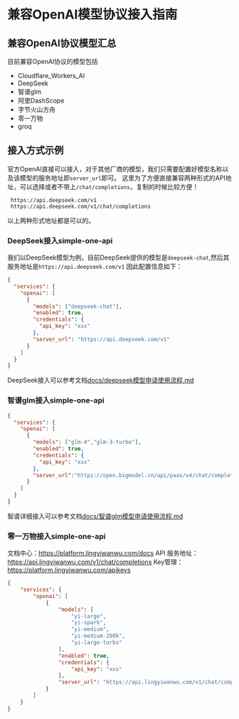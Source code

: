 # 兼容OpenAI模型协议接入指南

## 兼容OpenAI协议模型汇总
目前兼容OpenAI协议的模型包括
- Cloudflare_Workers_AI
- DeepSeek
- 智谱glm
- 阿里DashScope
- 字节火山方舟 
- 零一万物
- groq

## 接入方式示例
官方OpenAI直接可以接入，对于其他厂商的模型，我们只需要配置好模型名称以及该模型的服务地址即`server_url`即可。
这里为了方便直接兼容两种形式的API地址，可以选择或者不带上`/chat/completions`，复制的时候比较方便！
```
 https://api.deepseek.com/v1
 https://api.deepseek.com/v1/chat/completions
```
以上两种形式地址都是可以的。

### DeepSeek接入simple-one-api
我们以DeepSeek模型为例，目前DeepSeek提供的模型是`deepseek-chat`,然后其服务地址是`https://api.deepseek.com/v1` 
因此配置信息如下：
```json
{
  "services": {
    "openai": [
      {
        "models": ["deepseek-chat"],
        "enabled": true,
        "credentials": {
          "api_key": "xxx"
        },
        "server_url": "https://api.deepseek.com/v1"
      }
    ]
  }
}
```
DeepSeek接入可以参考文档[docs/deepseek模型申请使用流程.md](https://github.com/fruitbars/simple-one-api/blob/main/docs/deepseek%E6%A8%A1%E5%9E%8B%E7%94%B3%E8%AF%B7%E4%BD%BF%E7%94%A8%E6%B5%81%E7%A8%8B.md)

### 智谱glm接入simple-one-api

```json
{
  "services": {
    "openai": [
      {
        "models": ["glm-4","glm-3-turbo"],
        "enabled": true,
        "credentials": {
          "api_key": "xxx"
        },
        "server_url":"https://open.bigmodel.cn/api/paas/v4/chat/completions"
      }
    ]
  }
}
```
智谱详细接入可以参考文档[docs/智谱glm模型申请使用流程.md](https://github.com/fruitbars/simple-one-api/blob/main/docs/%E6%99%BA%E8%B0%B1glm%E6%A8%A1%E5%9E%8B%E7%94%B3%E8%AF%B7%E4%BD%BF%E7%94%A8%E6%B5%81%E7%A8%8B.md)

### 零一万物接入simple-one-api
文档中心：https://platform.lingyiwanwu.com/docs
API 服务地址：https://api.lingyiwanwu.com/v1/chat/completions
Key管理：https://platform.lingyiwanwu.com/apikeys

```json
{
    "services": {
        "openai": [
            {
                "models": [
                    "yi-large",
                    "yi-spark",
                    "yi-medium",
                    "yi-medium-200k",
                    "yi-large-turbo"
                ],
                "enabled": true,
                "credentials": {
                    "api_key": "xxx"
                },
                "server_url": "https://api.lingyiwanwu.com/v1/chat/completions"
            }
        ]
    }
}
```